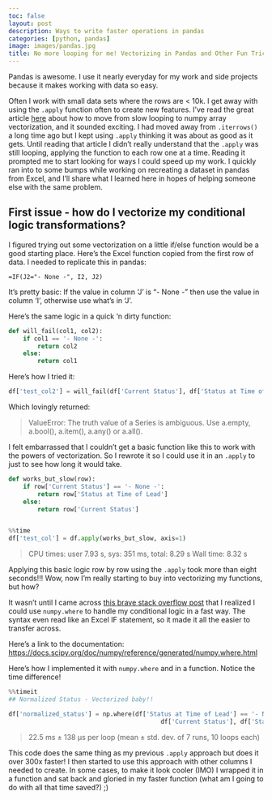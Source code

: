 ```yaml
---
toc: false
layout: post
description: Ways to write faster operations in pandas
categories: [python, pandas]
image: images/pandas.jpg
title: No more looping for me! Vectorizing in Pandas and Other Fun Tricks
---
```


Pandas is awesome. I use it nearly everyday for my work and side projects because it makes working with data so easy.

Often I work with small data sets where the rows are < 10k. I get away with using the `.apply` function often to create new features. I’ve read the great article [here](https://engineering.upside.com/a-beginners-guide-to-optimizing-pandas-code-for-speed-c09ef2c6a4d6) about how to move from slow looping to numpy array vectorization, and it sounded exciting. I had moved away from `.iterrows()` a long time ago but I kept using `.apply` thinking it was about as good as it gets. Until reading that article I didn’t really understand that the `.apply` was still looping, applying the function to each row one at a time. Reading it prompted me to start looking for ways I could speed up my work. I quickly ran into to some bumps while working on recreating a dataset in pandas from Excel, and I’ll share what I learned here in hopes of helping someone else with the same problem.

## First issue - how do I vectorize my conditional logic transformations?
I figured trying out some vectorization on a little if/else function would be a good starting place. Here’s the Excel function copied from the first row of data. I needed to replicate this in pandas:

```
=IF(J2="- None -", I2, J2)
```

It’s pretty basic: If the value in column ‘J’ is “- None -” then use the value in column ‘I’, otherwise use what’s in ‘J’.

Here’s the same logic in a quick ‘n dirty function:

```python
def will_fail(col1, col2):
    if col1 == '- None -':
        return col2
    else:
        return col1
```
Here’s how I tried it:

```python
df['test_col2'] = will_fail(df['Current Status'], df['Status at Time of Lead'])
```

Which lovingly returned:

> ValueError: The truth value of a Series is ambiguous. Use a.empty, a.bool(), a.item(), a.any() or a.all().

I felt embarrassed that I couldn’t get a basic function like this to work with the powers of vectorization. So I rewrote it so I could use it in an `.apply` to just to see how long it would take.

```python
def works_but_slow(row):
    if row['Current Status'] == '- None -':
        return row['Status at Time of Lead']
    else:
        return row['Current Status']


%%time
df['test_col'] = df.apply(works_but_slow, axis=1)
```
> CPU times: user 7.93 s, sys: 351 ms, total: 8.29 s
> Wall time: 8.32 s

Applying this basic logic row by row using the `.apply` took more than eight seconds!!! Wow, now I’m really starting to buy into vectorizing my functions, but how?

It wasn’t until I came across [this brave stack overflow post](https://stackoverflow.com/questions/28896769/vectorize-conditional-assignment-in-pandas-dataframe) that I realized I could use `numpy.where` to handle my conditional logic in a fast way. The syntax even read like an Excel IF statement, so it made it all the easier to transfer across.

Here’s a link to the documentation: https://docs.scipy.org/doc/numpy/reference/generated/numpy.where.html

Here’s how I implemented it with `numpy.where` and in a function. Notice the time difference!

```python
%%timeit
## Normalized Status - Vectorized baby!!

df['normalized_status'] = np.where(df['Status at Time of Lead'] == '- None -', 
                                          df['Current Status'], df['Status at Time of Lead'])
```
> 22.5 ms ± 138 µs per loop (mean ± std. dev. of 7 runs, 10 loops each)

This code does the same thing as my previous `.apply` approach but does it over 300x faster! I then started to use this approach with other columns I needed to create. In some cases, to make it look cooler (IMO) I wrapped it in a function and sat back and gloried in my faster function (what am I going to do with all that time saved?) ;)


